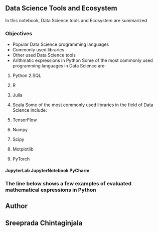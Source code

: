 ## Data Science Tools and Ecosystem

In this notebook, Data Science tools and Ecosystem are summarized

### Objectives

+ Popular Data Science programming languages
+ Commonly used libraries
+ Other used Data Science tools
+ Arithmatic expressions in Python
Some of the most commonly used programming languages in Data Science are:

1. Python
2.SQL
3. R
4. Julia
5. Scala
Some of the most commonly used libraries in the field of Data Science include:

1. TensorFlow
2. Numpy
3. Scipy
4. Motplotlib
5. PyTorch

#### JupyterLab JupyterNotebook PyCharm
### The line below shows a few examples of evaluated mathematical expressions in Python

## Author
## Sreeprada Chintaginjala
